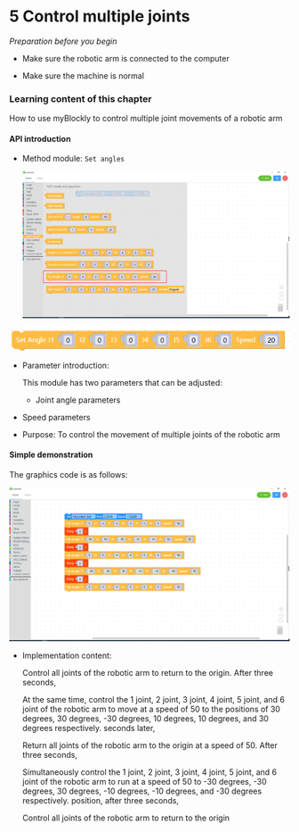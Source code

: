 # 5 Control multiple joints

<i>Preparation before you begin</i>

- Make sure the robotic arm is connected to the computer

- Make sure the machine is normal

### Learning content of this chapter

How to use myBlockly to control multiple joint movements of a robotic arm

#### API introduction

* Method module: `Set angles`

  <img src="./img/case/go_zero_item.png" style="zoom: 50%;" />

<img src="./img/blocks/mid/8.png" />

* Parameter introduction:

  This module has two parameters that can be adjusted:

  - Joint angle parameters
  
* Speed parameters

- Purpose: To control the movement of multiple joints of the robotic arm



#### Simple demonstration

The graphics code is as follows:

<img src="./img/case/joints.png"  />

* Implementation content:

  Control all joints of the robotic arm to return to the origin. After three seconds,

  At the same time, control the 1 joint, 2 joint, 3 joint, 4 joint, 5 joint, and 6 joint of the robotic arm to move at a speed of 50 to the positions of 30 degrees, 30 degrees, -30 degrees, 10 degrees, 10 degrees, and 30 degrees respectively. seconds later,

  Return all joints of the robotic arm to the origin at a speed of 50. After three seconds,

  Simultaneously control the 1 joint, 2 joint, 3 joint, 4 joint, 5 joint, and 6 joint of the robotic arm to run at a speed of 50 to -30 degrees, -30 degrees, 30 degrees, -10 degrees, -10 degrees, and -30 degrees respectively. position, after three seconds,
  
  Control all joints of the robotic arm to return to the origin

